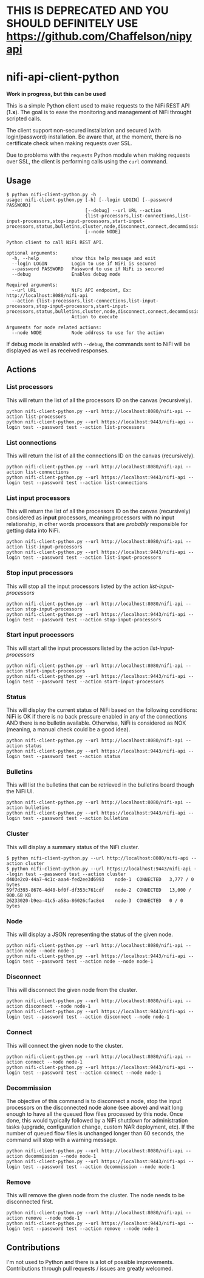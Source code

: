 # THIS IS DEPRECATED AND YOU SHOULD DEFINITELY USE https://github.com/Chaffelson/nipyapi


# nifi-api-client-python

**Work in progress, but this can be used**

This is a simple Python client used to make requests to the NiFi REST API (**1.x**). The goal is to ease the monitoring and management of NiFi throught scripted calls.

The client support non-secured installation and secured (with login/password) installation. Be aware that, at the moment, there is no certificate check when making requests over SSL.

Due to problems with the ``requests`` Python module when making requests over SSL, the client is performing calls using the ``curl`` command.

## Usage

```shell
$ python nifi-client-python.py -h
usage: nifi-client-python.py [-h] [--login LOGIN] [--password PASSWORD]
                             [--debug] --url URL --action
                             {list-processors,list-connections,list-input-processors,stop-input-processors,start-input-processors,status,bulletins,cluster,node,disconnect,connect,decommission,remove}
                             [--node NODE]

Python client to call NiFi REST API.

optional arguments:
  -h, --help            show this help message and exit
  --login LOGIN         Login to use if NiFi is secured
  --password PASSWORD   Password to use if NiFi is secured
  --debug               Enables debug mode

Required arguments:
  --url URL             NiFi API endpoint, Ex: http://localhost:8080/nifi-api
  --action {list-processors,list-connections,list-input-processors,stop-input-processors,start-input-processors,status,bulletins,cluster,node,disconnect,connect,decommission}
                        Action to execute

Arguments for node related actions:
  --node NODE           Node address to use for the action
```

If debug mode is enabled with ``--debug``, the commands sent to NiFi will be displayed as well as received responses.

## Actions
### List processors
This will return the list of all the processors ID on the canvas (recursively).
```shell
python nifi-client-python.py --url http://localhost:8080/nifi-api --action list-processors
python nifi-client-python.py --url https://localhost:9443/nifi-api --login test --password test --action list-processors
```

### List connections
This will return the list of all the connections ID on the canvas (recursively).
```shell
python nifi-client-python.py --url http://localhost:8080/nifi-api --action list-connections
python nifi-client-python.py --url https://localhost:9443/nifi-api --login test --password test --action list-connections
```

### List input processors
This will return the list of all the processors ID on the canvas (recursively) considered as **input** processors, meaning processors with no input relationship, in other words processors that are *probably* responsible for getting data into NiFi.
```shell
python nifi-client-python.py --url http://localhost:8080/nifi-api --action list-input-processors
python nifi-client-python.py --url https://localhost:9443/nifi-api --login test --password test --action list-input-processors
```

### Stop input processors
This will stop all the input processors listed by the action *list-input-processors*
```shell
python nifi-client-python.py --url http://localhost:8080/nifi-api --action stop-input-processors
python nifi-client-python.py --url https://localhost:9443/nifi-api --login test --password test --action stop-input-processors
```

### Start input processors
This will start all the input processors listed by the action *list-input-processors*
```shell
python nifi-client-python.py --url http://localhost:8080/nifi-api --action start-input-processors
python nifi-client-python.py --url https://localhost:9443/nifi-api --login test --password test --action start-input-processors
```

### Status
This will display the current status of NiFi based on the following conditions: NiFi is OK if there is no back pressure enabled in any of the connections AND there is no bulletin available. Otherwise, NiFi is considered as NOK (meaning, a manual check could be a good idea).
```shell
python nifi-client-python.py --url http://localhost:8080/nifi-api --action status
python nifi-client-python.py --url https://localhost:9443/nifi-api --login test --password test --action status
```

### Bulletins
This will list the bulletins that can be retrieved in the bulletins board though the NiFi UI.
```shell
python nifi-client-python.py --url http://localhost:8080/nifi-api --action bulletins
python nifi-client-python.py --url https://localhost:9443/nifi-api --login test --password test --action bulletins
```

### Cluster
This will display a summary status of the NiFi cluster.
```shell
$ python nifi-client-python.py --url http://localhost:8080/nifi-api --action cluster
$ python nifi-client-python.py --url https://localhost:9443/nifi-api --login test --password test --action cluster
d403e2c0-44a7-4c1c-aaa4-fed2ee3d6993	node-1	CONNECTED	3,777 / 0 bytes
59f7d393-8676-4d40-bf0f-df353c761cdf	node-2	CONNECTED	13,000 / 900.68 KB
26233020-b9ea-41c5-a58a-86026cfac8e4	node-3	CONNECTED	0 / 0 bytes
```

### Node
This will display a JSON representing the status of the given node.
```shell
python nifi-client-python.py --url http://localhost:8080/nifi-api --action node --node node-1
python nifi-client-python.py --url https://localhost:9443/nifi-api --login test --password test --action node --node node-1
```

### Disconnect
This will disconnect the given node from the cluster.
```shell
python nifi-client-python.py --url http://localhost:8080/nifi-api --action disconnect --node node-1
python nifi-client-python.py --url https://localhost:9443/nifi-api --login test --password test --action disconnect --node node-1
```

### Connect
This will connect the given node to the cluster.
```shell
python nifi-client-python.py --url http://localhost:8080/nifi-api --action connect --node node-1
python nifi-client-python.py --url https://localhost:9443/nifi-api --login test --password test --action connect --node node-1
```

### Decommission
The objective of this command is to disconnect a node, stop the input processors on the disconnected node alone (see above) and wait long enough to have all the queued flow files processed by this node. Once done, this would typically followed by a NiFi shutdown for administration tasks (upgrade, configuration change, custom NAR deployment, etc). If the number of queued flow files is unchanged longer than 60 seconds, the command will stop with a warning message.
```shell
python nifi-client-python.py --url http://localhost:8080/nifi-api --action decommission --node node-1
python nifi-client-python.py --url https://localhost:9443/nifi-api --login test --password test --action decommission --node node-1
```

### Remove
This will remove the given node from the cluster. The node needs to be disconnected first.
```shell
python nifi-client-python.py --url http://localhost:8080/nifi-api --action remove --node node-1
python nifi-client-python.py --url https://localhost:9443/nifi-api --login test --password test --action remove --node node-1
```

## Contributions
I'm not used to Python and there is a lot of possible improvements. Contributions through pull requests / issues are greatly welcomed.
